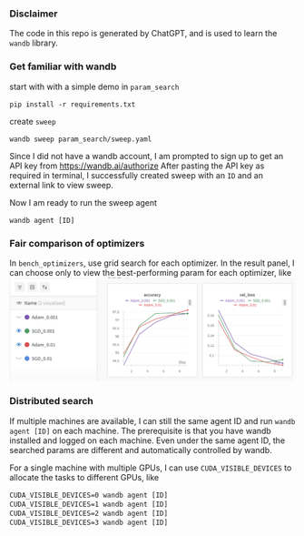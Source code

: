 ### Disclaimer
The code in this repo is generated by ChatGPT, and is used to learn the `wandb` library.

### Get familiar with wandb
start with with a simple demo in `param_search`

```
pip install -r requirements.txt
```

create `sweep`
```
wandb sweep param_search/sweep.yaml
```

Since I did not have a wandb account, I am prompted to sign up to get an API key from https://wandb.ai/authorize
After pasting the API key as required in terminal, I successfully created sweep with an `ID` and an external link to view sweep.

Now I am ready to run the sweep agent
```
wandb agent [ID]
```

### Fair comparison of optimizers
In `bench_optimizers`, use grid search for each optimizer.
In the result panel, I can choose only to view the best-performing param for each optimizer, like
![result](bench_optimizers/bench_optimizers.png)

### Distributed search
If multiple machines are available, I can still the same agent ID and run `wandb agent [ID]` on each machine.
The prerequisite is that you have wandb installed and logged on each machine.
Even under the same agent ID, the searched params are different and automatically controlled by wandb.

For a single machine with multiple GPUs, I can use `CUDA_VISIBLE_DEVICES` to allocate the tasks to different GPUs, like
```
CUDA_VISIBLE_DEVICES=0 wandb agent [ID]
CUDA_VISIBLE_DEVICES=1 wandb agent [ID]
CUDA_VISIBLE_DEVICES=2 wandb agent [ID]
CUDA_VISIBLE_DEVICES=3 wandb agent [ID]
```
